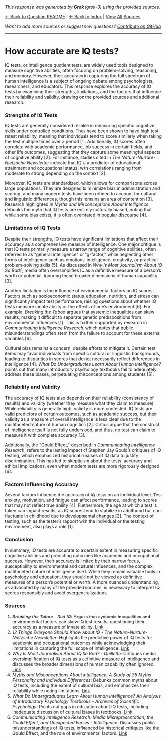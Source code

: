 <!-- 
Generated by: grok
Model: grok-3
Prompt type: sources
Generated at: 2025-06-18T09:59:29.846516
-->

*This response was generated by **Grok** (grok-3) using the provided sources.*

[← Back to Question README](README.md) | [← Back to Index](../README.md) | [View All Sources](../allsources.md)

*Want to add more sources or suggest new questions? [Contribute on GitHub](https://github.com/justinwest/SuggestedSources)*

---

# How accurate are IQ tests?

IQ tests, or intelligence quotient tests, are widely used tools designed to measure cognitive abilities, often focusing on problem-solving, reasoning, and memory. However, their accuracy in capturing the full spectrum of human intelligence is a subject of ongoing debate among psychologists, researchers, and educators. This response explores the accuracy of IQ tests by examining their strengths, limitations, and the factors that influence their reliability and validity, drawing on the provided sources and additional research.

### Strengths of IQ Tests
IQ tests are generally considered reliable in measuring specific cognitive skills under controlled conditions. They have been shown to have high test-retest reliability, meaning that individuals tend to score similarly when taking the test multiple times over a period [1]. Additionally, IQ scores often correlate with academic performance, job success in certain fields, and other life outcomes, suggesting that they capture some meaningful aspects of cognitive ability [2]. For instance, studies cited in *The Nature-Nurture-Nietzsche Newsletter* indicate that IQ is a predictor of educational attainment and occupational status, with correlations ranging from moderate to strong depending on the context [2].

Moreover, IQ tests are standardized, which allows for comparisons across large populations. They are designed to minimize bias in administration and scoring, and many modern tests have been refined to account for cultural and linguistic differences, though this remains an area of contention [3]. Research highlighted in *Myths and Misconceptions About Intelligence* debunks the myth that IQ tests are entirely culturally biased, noting that while some bias exists, it is often overstated in popular discourse [4].

### Limitations of IQ Tests
Despite their strengths, IQ tests have significant limitations that affect their accuracy as a comprehensive measure of intelligence. One major critique is that IQ tests primarily measure a narrow range of cognitive abilities, often referred to as "general intelligence" or "g-factor," while neglecting other forms of intelligence such as emotional intelligence, creativity, or practical problem-solving skills [5]. As discussed in *Why Is Most Journalism About IQ So Bad?*, media often oversimplifies IQ as a definitive measure of a person’s worth or potential, ignoring these broader dimensions of human capability [3].

Another limitation is the influence of environmental factors on IQ scores. Factors such as socioeconomic status, education, nutrition, and stress can significantly impact test performance, raising questions about whether IQ tests measure innate ability or the effects of one’s environment [6]. For example, *Breaking the Taboo* argues that systemic inequalities can skew results, making it difficult to separate genetic predispositions from environmental influences [1]. This is further supported by research in *Communicating Intelligence Research*, which notes that public misunderstandings often stem from the failure to account for these external variables [6].

Cultural bias remains a concern, despite efforts to mitigate it. Certain test items may favor individuals from specific cultural or linguistic backgrounds, leading to disparities in scores that do not necessarily reflect differences in intelligence [4]. *What Do Undergraduates Learn About Human Intelligence?* points out that many introductory psychology textbooks fail to adequately address these biases, perpetuating misconceptions among students [5].

### Reliability and Validity
The accuracy of IQ tests also depends on their reliability (consistency of results) and validity (whether they measure what they claim to measure). While reliability is generally high, validity is more contested. IQ tests are valid predictors of certain outcomes, such as academic success, but their validity as a measure of overall intelligence is less clear due to the multifaceted nature of human cognition [2]. Critics argue that the construct of intelligence itself is not fully understood, and thus, no test can claim to measure it with complete accuracy [3].

Additionally, the "Gould Effect," described in *Communicating Intelligence Research*, refers to the lasting impact of Stephen Jay Gould’s critiques of IQ testing, which emphasized historical misuses of IQ data to justify discrimination. This has led to skepticism about the tests’ accuracy and ethical implications, even when modern tests are more rigorously designed [6].

### Factors Influencing Accuracy
Several factors influence the accuracy of IQ tests on an individual level. Test anxiety, motivation, and fatigue can affect performance, leading to scores that may not reflect true ability [4]. Furthermore, the age at which a test is taken can impact results, as IQ scores tend to stabilize in adulthood but can fluctuate in childhood due to developmental changes [2]. The context of testing, such as the tester’s rapport with the individual or the testing environment, also plays a role [1].

### Conclusion
In summary, IQ tests are accurate to a certain extent in measuring specific cognitive abilities and predicting outcomes like academic and occupational success. However, their accuracy is limited by their narrow focus, susceptibility to environmental and cultural influences, and the complex, multifaceted nature of intelligence itself. While they remain valuable tools in psychology and education, they should not be viewed as definitive measures of a person’s potential or worth. A more nuanced understanding, as advocated by many of the provided sources, is necessary to interpret IQ scores responsibly and avoid overgeneralizations.

### Sources
1. *Breaking the Taboo* - *Riot IQ*: Argues that systemic inequalities and environmental factors can skew IQ test results, questioning their accuracy as a measure of innate ability. [Link](https://www.riotiq.com/articles/breaking-the-taboo)
2. *12 Things Everyone Should Know About IQ* - *The Nature-Nurture-Nietzsche Newsletter*: Highlights the predictive power of IQ tests for academic and occupational outcomes while acknowledging their limitations in capturing the full scope of intelligence. [Link](https://www.stevestewartwilliams.com/p/12-things-everyone-should-know-about)
3. *Why Is Most Journalism About IQ So Bad?* - *Quillette*: Critiques media oversimplification of IQ tests as a definitive measure of intelligence and discusses the broader dimensions of human capability often ignored. [Link](https://quillette.com/2024/10/30/why-is-most-journalism-about-intelligence-so-bad/)
4. *Myths and Misconceptions About Intelligence: A Study of 35 Myths* - *Personality and Individual Differences*: Debunks common myths about IQ tests, including the extent of cultural bias, and emphasizes their reliability while noting limitations. [Link](https://archive.jwest.org/Research/Furnham2021-MythsIntelligence.pdf)
5. *What Do Undergraduates Learn About Human Intelligence? An Analysis of Introductory Psychology Textbooks* - *Archives of Scientific Psychology*: Points out gaps in education about IQ tests, including inadequate discussion of cultural biases in textbooks. [Link](https://archive.jwest.org/Research/Warne2018-UndergradIntelligence.pdf)
6. *Communicating Intelligence Research: Media Misrepresentation, the Gould Effect, and Unexpected Forces* - *Intelligence*: Discusses public misunderstandings of IQ tests, influenced by historical critiques like the Gould Effect, and the role of environmental factors. [Link](https://archive.jwest.org/Research/Correspondence2018-CommunicatingIntelligenceResearch.pdf)